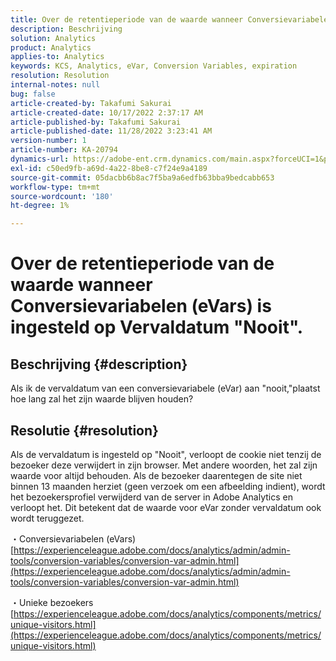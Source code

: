 ```yaml
---
title: Over de retentieperiode van de waarde wanneer Conversievariabelen (eVars) is ingesteld op Vervaldatum "Nooit".
description: Beschrijving
solution: Analytics
product: Analytics
applies-to: Analytics
keywords: KCS, Analytics, eVar, Conversion Variables, expiration
resolution: Resolution
internal-notes: null
bug: false
article-created-by: Takafumi Sakurai
article-created-date: 10/17/2022 2:37:17 AM
article-published-by: Takafumi Sakurai
article-published-date: 11/28/2022 3:23:41 AM
version-number: 1
article-number: KA-20794
dynamics-url: https://adobe-ent.crm.dynamics.com/main.aspx?forceUCI=1&pagetype=entityrecord&etn=knowledgearticle&id=730c1297-c44d-ed11-bba2-000d3a5c1bcc
exl-id: c50ed9fb-a69d-4a22-8be8-c7f24e9a4189
source-git-commit: 05dacbb6b8ac7f5ba9a6edfb63bba9bedcabb653
workflow-type: tm+mt
source-wordcount: '180'
ht-degree: 1%

---
```


# Over de retentieperiode van de waarde wanneer Conversievariabelen (eVars) is ingesteld op Vervaldatum &quot;Nooit&quot;.

## Beschrijving {#description}

Als ik de vervaldatum van een conversievariabele (eVar) aan &quot;nooit,&quot;plaatst hoe lang zal het zijn waarde blijven houden?

## Resolutie {#resolution}


Als de vervaldatum is ingesteld op &quot;Nooit&quot;, verloopt de cookie niet tenzij de bezoeker deze verwijdert in zijn browser. Met andere woorden, het zal zijn waarde voor altijd behouden. Als de bezoeker daarentegen de site niet binnen 13 maanden herziet (geen verzoek om een afbeelding indient), wordt het bezoekersprofiel verwijderd van de server in Adobe Analytics en verloopt het. Dit betekent dat de waarde voor eVar zonder vervaldatum ook wordt teruggezet.

・Conversievariabelen (eVars)
[https://experienceleague.adobe.com/docs/analytics/admin/admin-tools/conversion-variables/conversion-var-admin.html](https://experienceleague.adobe.com/docs/analytics/admin/admin-tools/conversion-variables/conversion-var-admin.html)

・Unieke bezoekers
[https://experienceleague.adobe.com/docs/analytics/components/metrics/unique-visitors.html](https://experienceleague.adobe.com/docs/analytics/components/metrics/unique-visitors.html)

